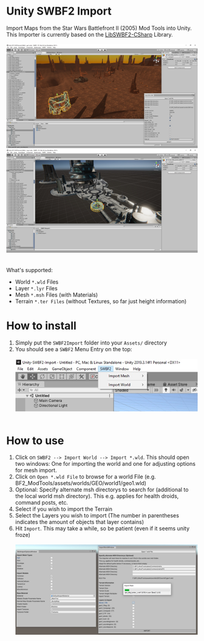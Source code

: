 # Unity SWBF2 Import

Import Maps from the Star Wars Battlefront II (2005) Mod Tools into Unity.<br />
This Importer is currently based on the [LibSWBF2-CSharp](https://github.com/Ben1138/LibSWBF2-CSharp) Library.
<br /><br />
![](Screenshots/unity2.jpg)
![](Screenshots/unity3.jpg)
<br /><br /><br />
What's supported:
- World ```*.wld``` Files
- Layer ```*.lyr``` Files
- Mesh ```*.msh``` Files (with Materials)
- Terrain ```*.ter Files``` (without Textures, so far just height information)

# How to install
1. Simply put the ```SWBF2Import``` folder into your ```Assets/``` directory
2. You should see a ```SWBF2``` Menu Entry on the top:
<br /><br />
![](Screenshots/menu.jpg)
<br /><br />

# How to use
1. Click on ```SWBF2 --> Import World --> Import *.wld```. This should open two windows: One for importing the world and one for adjusting options for mesh import.
2. Click on ```Open *.wld File``` to browse for a world File (e.g. BF2_ModTools/assets/worlds/GEO/world1/geo1.wld)
3. Optional: Specify alternate msh directorys to search for (additional to the local world msh directory). This e.g. applies for health droids, command posts, etc.
4. Select if you wish to import the Terrain
5. Select the Layers you wish to import (The number in parentheses indicates the amount of objects that layer contains)
6. Hit ```Import```. This may take a while, so be patient (even if it seems unity froze)
<br /><br />
![](Screenshots/importer.jpg)

